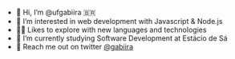 - 👋 Hi, I’m @ufgabiira 🇧🇷
- 👀 I’m interested in web development with Javascript & Node.js
- 🧗🏽 Likes to explore with new languages and technologies
- 🌱 I’m currently studying Software Development at Estácio de Sá
- 💬 Reach me out on twitter [@gabiira](https://twitter.com/gabiira)

<!---
ufgabiira/ufgabiira is a ✨ special ✨ repository because its `README.md` (this file) appears on your GitHub profile.
You can click the Preview link to take a look at your changes.
--->
